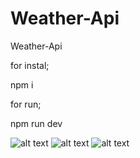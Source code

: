 # Weather-Api
Weather-Api

for instal;

npm i 

for run;

npm run dev

![alt text](https://raw.githubusercontent.com/uhuddurmus/Weather-Api/main/public/weather%20images/Ads%C4%B1z.png)
![alt text](https://raw.githubusercontent.com/uhuddurmus/Weather-Api/main/public/weather%20images/Ads%C4%B1z2.png)
![alt text](https://raw.githubusercontent.com/uhuddurmus/Weather-Api/main/public/weather%20images/Ads%C4%B1z4.png)
